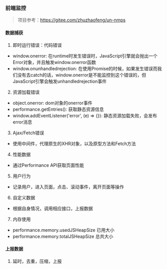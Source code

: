 ### 前端监控
> 项目参考：https://gitee.com/zhuzhaofeng/un-nmps
#### 数据捕获
1. 即时运行错误：代码错误
- window.onerror: 在runtime时发生错误时，JavaScript引擎就会抛出一个Error对象，并且触发window.onerror函数
- window.onunhandledrejection: 在使用Promise的时候，如果发生错误而我们没有去catch的话，window.onerror是不能监控到这个错误的，但JavaScript引擎会触发unhandledrejection事件

2. 资源加载错误
- object.onerror: dom对象的onerror事件
- performance.getEntries(): 获取静态资源信息
- window.addEventListener('error', (e) => {}): 静态资源加载失败，会发布error消息

3. Ajax/Fetch错误
- 使用中间件，代理原生的XHR对象，以及原型方法和Fetch方法

4. 性能数据
- 通过Performance API获取页面性能

5. 用户行为
- 记录用户，进入页面，点击、滚动事件，离开页面等操作

6. 自定义数据
- 根据自身情况，调用相应接口，上报数据

7. 内存使用
- performance.memory.usedJSHeapSize 已用大小
- performance.memory.totalJSHeapSize 总共大小

#### 上报数据
1. 延时，去重，压缩，上报
